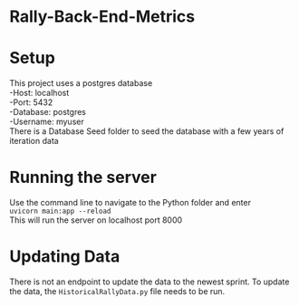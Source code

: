 # Rally-Back-End-Metrics

# Setup
This project uses a postgres database<br>
-Host: localhost<br>
-Port: 5432<br>
-Database: postgres<br>
-Username: myuser<br>
There is a Database Seed folder to seed the database with a few years of iteration data<br>

# Running the server
  
Use the command line to navigate to the Python folder and enter<br>
`uvicorn main:app --reload` <br>
This will run the server on localhost port 8000<br>

# Updating Data

There is not an endpoint to update the data to the newest sprint. To update the data, the `HistoricalRallyData.py` file needs to be run.
